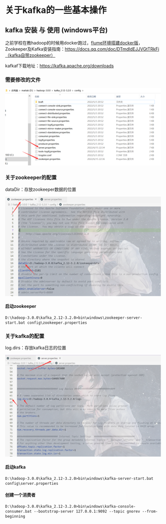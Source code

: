 #  关于kafka的一些基本操作

## kafka 安装 与 使用 (windows平台)

之前学校在教hadoop的时候用docker跑过，[flume环境搭建docker版](https://blog.code520.com.cn/posts/38274.html)，Zookeeper及Kafka安装指南：https://docs.qq.com/doc/DTmdldEJJVGtTRkFi（kafka自带zookeeper）

kafkaf下载地址：https://kafka.apache.org/downloads

### 需要修改的文件

![](./20220616115053.png)

### 关于zookeeper的配置

dataDir：存放zookeeper数据的位置

![](./20220616115129.png)

#### 启动zookeeper

```shell
D:\hadoop-3.0.0\kafka_2.12-3.2.0>bin\windows\zookeeper-server-start.bat config\zookeeper.properties
```

### 关于kafka的配置

log.dirs：存放kafka日志的位置

![](./20220616115154.png)

#### 启动kafka

```shell
D:\hadoop-3.0.0\kafka_2.12-3.2.0>bin\windows\kafka-server-start.bat config\server.properties
```

#### 创建一个消费者

```shell
D:\hadoop-3.0.0\kafka_2.12-3.2.0>bin\windows\kafka-console-consumer.bat --bootstrap-server 127.0.0.1:9092 --topic gnorev --from-beginning
```
